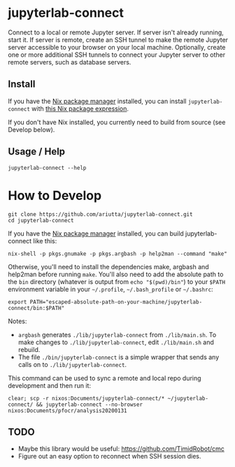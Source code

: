 # jupyterlab-connect

Connect to a local or remote Jupyter server. If server isn't already running, start it. If server is remote, create an SSH tunnel to make the remote Jupyter server accessible to your browser on your local machine. Optionally, create one or more additional SSH tunnels to connect your Jupyter server to other remote servers, such as database servers.

## Install

If you have the [Nix package manager](https://nixos.org/guides/nix-pills/why-you-should-give-it-a-try.html) installed, you can install `jupyterlab-connect` with [this Nix package expression](https://github.com/ariutta/mynixpkgs/blob/master/jupyterlab-connect/default.nix).

If you don't have Nix installed, you currently need to build from source (see Develop below).

## Usage / Help

```
jupyterlab-connect --help
```

# How to Develop

```
git clone https://github.com/ariutta/jupyterlab-connect.git
cd jupyterlab-connect
```

If you have the [Nix package manager](https://nixos.org/guides/nix-pills/why-you-should-give-it-a-try.html) installed, you can build jupyterlab-connect like this:

```
nix-shell -p pkgs.gnumake -p pkgs.argbash -p help2man --command "make"
```

Otherwise, you'll need to install the dependencies make, argbash and help2man before running `make`. You'll also need to add the absolute path to the `bin` directory (whatever is output from `echo "$(pwd)/bin"`) to your `$PATH` environment variable in your `~/.profile`, `~/.bash_profile` or `~/.bashrc`:
   ```
   export PATH="escaped-absolute-path-on-your-machine/jupyterlab-connect/bin:$PATH"
   ```

Notes:
* `argbash` generates `./lib/jupyterlab-connect` from `./lib/main.sh`. To make changes to `./lib/jupyterlab-connect`, edit `./lib/main.sh` and rebuild.
* The file `./bin/jupyterlab-connect` is a simple wrapper that sends any calls on to `./lib/jupyterlab-connect`.

This command can be used to sync a remote and local repo during development and then run it:
```
clear; scp -r nixos:Documents/jupyterlab-connect/* ~/jupyterlab-connect/ && jupyterlab-connect --no-browser nixos:Documents/pfocr/analysis20200131
```

## TODO
* Maybe this library would be useful: https://github.com/TimidRobot/cmc
* Figure out an easy option to reconnect when SSH session dies.
